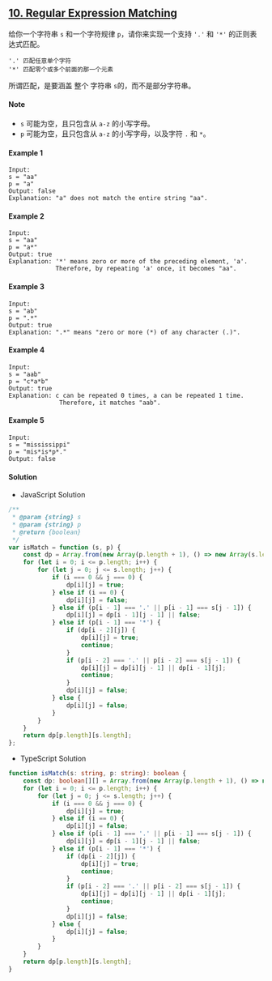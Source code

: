 ## [10. Regular Expression Matching](https://leetcode.com/problems/regular-expression-matching/)

给你一个字符串 `s` 和一个字符规律 `p`，请你来实现一个支持 `'.'` 和 `'*'` 的正则表达式匹配。

```text
'.' 匹配任意单个字符
'*' 匹配零个或多个前面的那一个元素
```

所谓匹配，是要涵盖 整个 字符串 `s`的，而不是部分字符串。

#### Note

-   `s` 可能为空，且只包含从 `a-z` 的小写字母。
-   `p` 可能为空，且只包含从 `a-z` 的小写字母，以及字符 `.` 和 `*`。

#### Example 1

```text
Input:
s = "aa"
p = "a"
Output: false
Explanation: "a" does not match the entire string "aa".
```

#### Example 2

```text
Input:
s = "aa"
p = "a*"
Output: true
Explanation: '*' means zero or more of the preceding element, 'a'.
             Therefore, by repeating 'a' once, it becomes "aa".
```

#### Example 3

```text
Input:
s = "ab"
p = ".*"
Output: true
Explanation: ".*" means "zero or more (*) of any character (.)".
```

#### Example 4

```text
Input:
s = "aab"
p = "c*a*b"
Output: true
Explanation: c can be repeated 0 times, a can be repeated 1 time.
              Therefore, it matches "aab".
```

#### Example 5

```text
Input:
s = "mississippi"
p = "mis*is*p*."
Output: false
```

#### Solution

-   JavaScript Solution

```javascript
/**
 * @param {string} s
 * @param {string} p
 * @return {boolean}
 */
var isMatch = function (s, p) {
    const dp = Array.from(new Array(p.length + 1), () => new Array(s.length + 1));
    for (let i = 0; i <= p.length; i++) {
        for (let j = 0; j <= s.length; j++) {
            if (i === 0 && j === 0) {
                dp[i][j] = true;
            } else if (i == 0) {
                dp[i][j] = false;
            } else if (p[i - 1] === '.' || p[i - 1] === s[j - 1]) {
                dp[i][j] = dp[i - 1][j - 1] || false;
            } else if (p[i - 1] === '*') {
                if (dp[i - 2][j]) {
                    dp[i][j] = true;
                    continue;
                }
                if (p[i - 2] === '.' || p[i - 2] === s[j - 1]) {
                    dp[i][j] = dp[i][j - 1] || dp[i - 1][j];
                    continue;
                }
                dp[i][j] = false;
            } else {
                dp[i][j] = false;
            }
        }
    }
    return dp[p.length][s.length];
};
```

-   TypeScript Solution

```typescript
function isMatch(s: string, p: string): boolean {
    const dp: boolean[][] = Array.from(new Array(p.length + 1), () => new Array(s.length + 1));
    for (let i = 0; i <= p.length; i++) {
        for (let j = 0; j <= s.length; j++) {
            if (i === 0 && j === 0) {
                dp[i][j] = true;
            } else if (i == 0) {
                dp[i][j] = false;
            } else if (p[i - 1] === '.' || p[i - 1] === s[j - 1]) {
                dp[i][j] = dp[i - 1][j - 1] || false;
            } else if (p[i - 1] === '*') {
                if (dp[i - 2][j]) {
                    dp[i][j] = true;
                    continue;
                }
                if (p[i - 2] === '.' || p[i - 2] === s[j - 1]) {
                    dp[i][j] = dp[i][j - 1] || dp[i - 1][j];
                    continue;
                }
                dp[i][j] = false;
            } else {
                dp[i][j] = false;
            }
        }
    }
    return dp[p.length][s.length];
}
```

